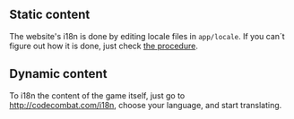 ## Static content
The website's i18n is done by editing locale files in `app/locale`.
If you can´t figure out how it is done, just check [the procedure](http://us3.campaign-archive1.com/?u=c86c5e56e46659873417a8f1c&id=f89f8903f2).

## Dynamic content

To i18n the content of the game itself, just go to http://codecombat.com/i18n, choose your language, and start translating.